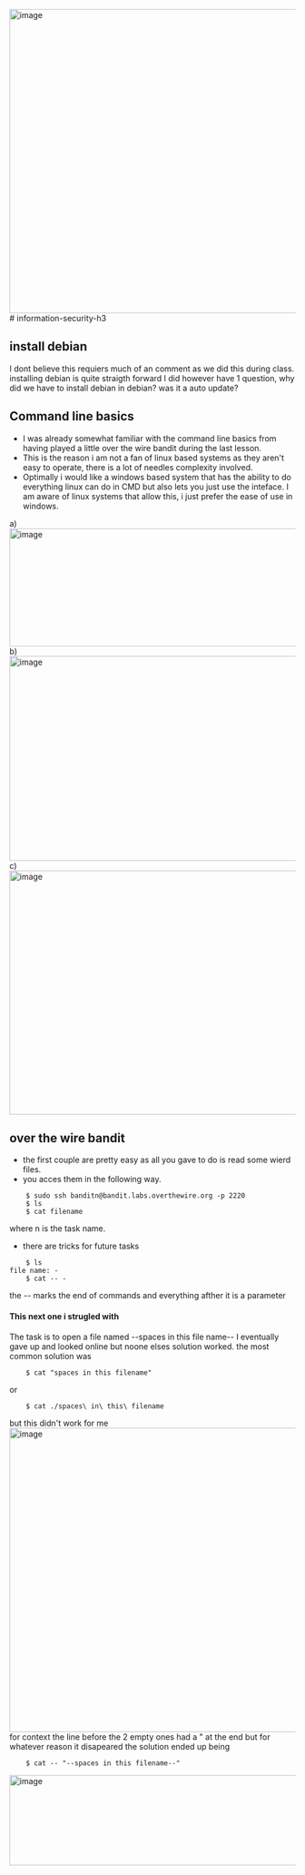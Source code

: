 <img width="1019" height="536" alt="image" src="https://github.com/user-attachments/assets/d9075367-7587-48fd-9426-063b3e6d4ea1" /># information-security-h3
## install debian
I dont believe this requiers much of an comment as we did this during class. installing debian is quite straigth forward
I did however have 1 question, why did we have to install debian in debian? was it a auto update?

## Command line basics
* I was already somewhat familiar with the command line basics from having played a little over the wire bandit during the last lesson.
* This is the reason i am not a fan of linux based systems as they aren't easy to operate, there is a lot of needles complexity involved.
* Optimally i would like a windows based system that has the ability to do everything  linux can do in CMD but also lets you just use the inteface. I am aware of linux systems that allow this, i just prefer the ease of use in windows.

a) <img width="1141" height="208" alt="image" src="https://github.com/user-attachments/assets/1c969efa-ec2e-46dc-b555-d585d0fef35f" />
b) <img width="1121" height="361" alt="image" src="https://github.com/user-attachments/assets/0d667d45-ada8-44c3-9611-8b3e3bc27511" />
c) <img width="1116" height="430" alt="image" src="https://github.com/user-attachments/assets/b256e8b0-98c9-4ba2-b0a2-f25d2f0ba33a" />

## over the wire bandit
* the first couple are pretty easy as all you gave to do is read some wierd files.
* you acces them in the following way.
```
    $ sudo ssh banditn@bandit.labs.overthewire.org -p 2220
    $ ls
    $ cat filename 
```
where n is the task name.
* there are tricks for future tasks
```
    $ ls
file name: -
    $ cat -- -
```
the -- marks the end of commands and everything afther it is a parameter
#### This next one i strugled with
The task is to open a file named --spaces in this file name--
I eventually gave up and looked online but noone elses solution worked.
the most common solution was
```
    $ cat "spaces in this filename"
```
or
```
    $ cat ./spaces\ in\ this\ filename
```
but this didn't work for me
<img width="1019" height="536" alt="image" src="https://github.com/user-attachments/assets/a2368053-a8d5-4833-a016-a1c4093bac88" />
for context the line before the 2 empty ones had a " at the end but for whatever reason it disapeared
the solution ended up being 

```
    $ cat -- "--spaces in this filename--"
```
<img width="859" height="159" alt="image" src="https://github.com/user-attachments/assets/343e398d-440b-4098-bc71-3f382a5eb925" />
